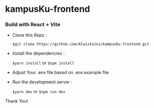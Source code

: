 # kampusKu-frontend

### Build with React + Vite

- Clone this Repo :

  `$git clone https://github.com/Alwisteins/kampusKu-frontend.git`

- Install the dependencies :

  `$yarn install` or `$npm install`

- Adjust Your .env file based on .env.example file
- Run the development server :

  `$yarn dev` or `$npm run dev`

Thank You!
